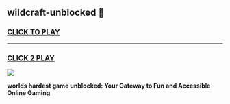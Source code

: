 
## wildcraft-unblocked 👋
<h3>
<a href="https://premium.freeplayer.one?title=wildcraft-unblocked&ref=14F">CLICK TO PLAY</a></h3>
<hr>

<h3>
<a href="https://premium.freeplayer.one?title=wildcraft-unblocked&ref=14F">CLICK 2 PLAY</a>
  
</h3>

<a href="https://premium.freeplayer.one?title=wildcraft-unblocked&ref=12F/"><img src="https://clearcache.store/games.png"></a>


**worlds hardest game unblocked: Your Gateway to Fun and Accessible Online Gaming**
